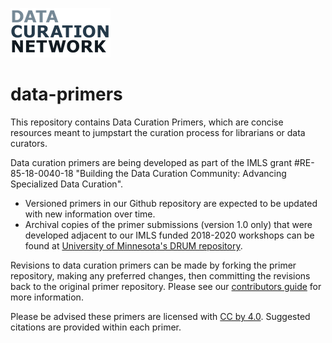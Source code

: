![](DCNlogo.png)

# data-primers

This repository contains Data Curation Primers, which are concise resources meant to jumpstart the curation process for librarians or data curators. 

Data curation primers are being developed as part of the IMLS grant #RE-85-18-0040-18 "Building the Data Curation Community: Advancing Specialized Data Curation". 
- Versioned primers in our Github repository are expected to be updated with new information over time.  
- Archival copies of the primer submissions (version 1.0 only) that were developed adjacent to our IMLS funded 2018-2020 workshops can be found at [University of Minnesota's DRUM repository](https://conservancy.umn.edu/handle/11299/202810).

Revisions to data curation primers can be made by forking the primer repository, making any preferred changes, then committing the revisions back to the original primer repository. Please see our [contributors guide](https://github.com/DataCurationNetwork/data-primers/blob/master/Contributors.md) for more information.

Please be advised these primers are licensed with [CC by 4.0](https://creativecommons.org/licenses/by/4.0/). Suggested citations are provided within each primer.

